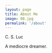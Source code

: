 ```yaml
---
layout: page
title: About Me
image: 08.jpg
permalink: '/about'
---
```


C. S. Luc

A mediocre dreamer.


